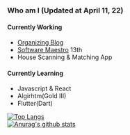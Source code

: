 ### Who am I (Updated at April 11, 22)

#### Currently Working

- [Organizing Blog](https://woodi97.github.io)
- [Software Maestro](https://www.swmaestro.org/sw/main/main.do) 13th
- House Scanning & Matching App

#### Currently Learning

- Javascript & React
- Algirhtm(Gold III)
- Flutter(Dart)

[![Top Langs](https://github-readme-stats.vercel.app/api/top-langs/?username=woodi97&layout=compact)](https://github.com/anuraghazra/github-readme-stats)</br>
[![Anurag's github stats](https://github-readme-stats.vercel.app/api?username=woodi97)](https://github.com/anuraghazra/github-readme-stats)
